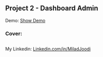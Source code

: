 ## Project 2 - Dashboard Admin

   Demo: [Show Demo](https://tailwind-projects-three.vercel.app/)  
### Cover:
![]()

My Linkedin: [Linkedin.com/in/MiladJoodi](https://www.linkedin.com/in/MiladJoodi/)  
